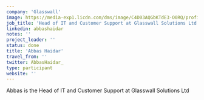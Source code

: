```yaml
---
company: 'Glasswall'
image: https://media-exp1.licdn.com/dms/image/C4D03AQGbKTdE3-O0RQ/profile-displayphoto-shrink_200_200/0?e=1596672000&v=beta&t=lxdOqPXHDaTuYy3X0Ltu-bPnhLc6GQZIC5kU2_Gmsm4
job_title: 'Head of IT and Customer Support at Glasswall Solutions Ltd.'
linkedin: abbashaidar
notes: ''
project_leader: ''
status: done
title: 'Abbas Haidar'
travel_from: ''
twitter: AbbasHaidar_
type: participant
website: ''
---
```

Abbas is the Head of IT and Customer Support at Glasswall Solutions Ltd
